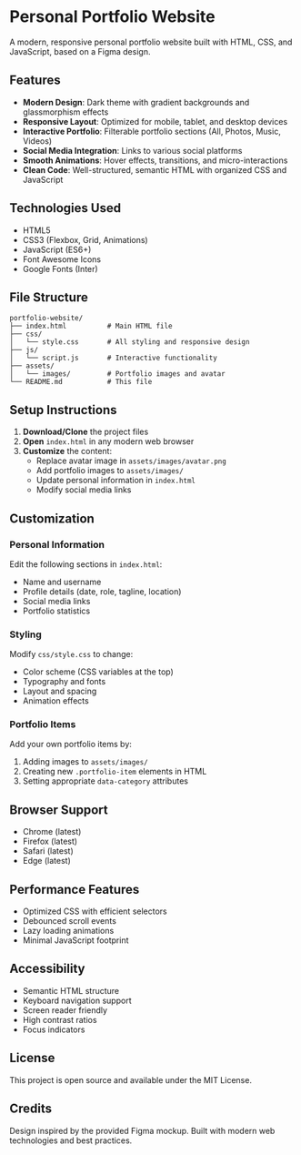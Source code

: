 # Personal Portfolio Website

A modern, responsive personal portfolio website built with HTML, CSS, and JavaScript, based on a Figma design.

## Features

- **Modern Design**: Dark theme with gradient backgrounds and glassmorphism effects
- **Responsive Layout**: Optimized for mobile, tablet, and desktop devices
- **Interactive Portfolio**: Filterable portfolio sections (All, Photos, Music, Videos)
- **Social Media Integration**: Links to various social platforms
- **Smooth Animations**: Hover effects, transitions, and micro-interactions
- **Clean Code**: Well-structured, semantic HTML with organized CSS and JavaScript

## Technologies Used

- HTML5
- CSS3 (Flexbox, Grid, Animations)
- JavaScript (ES6+)
- Font Awesome Icons
- Google Fonts (Inter)

## File Structure

```
portfolio-website/
├── index.html          # Main HTML file
├── css/
│   └── style.css       # All styling and responsive design
├── js/
│   └── script.js       # Interactive functionality
├── assets/
│   └── images/         # Portfolio images and avatar
└── README.md           # This file
```

## Setup Instructions

1. **Download/Clone** the project files
2. **Open** `index.html` in any modern web browser
3. **Customize** the content:
   - Replace avatar image in `assets/images/avatar.png`
   - Add portfolio images to `assets/images/`
   - Update personal information in `index.html`
   - Modify social media links

## Customization

### Personal Information
Edit the following sections in `index.html`:
- Name and username
- Profile details (date, role, tagline, location)
- Social media links
- Portfolio statistics

### Styling
Modify `css/style.css` to change:
- Color scheme (CSS variables at the top)
- Typography and fonts
- Layout and spacing
- Animation effects

### Portfolio Items
Add your own portfolio items by:
1. Adding images to `assets/images/`
2. Creating new `.portfolio-item` elements in HTML
3. Setting appropriate `data-category` attributes

## Browser Support

- Chrome (latest)
- Firefox (latest)
- Safari (latest)
- Edge (latest)

## Performance Features

- Optimized CSS with efficient selectors
- Debounced scroll events
- Lazy loading animations
- Minimal JavaScript footprint

## Accessibility

- Semantic HTML structure
- Keyboard navigation support
- Screen reader friendly
- High contrast ratios
- Focus indicators

## License

This project is open source and available under the MIT License.

## Credits

Design inspired by the provided Figma mockup.
Built with modern web technologies and best practices.

